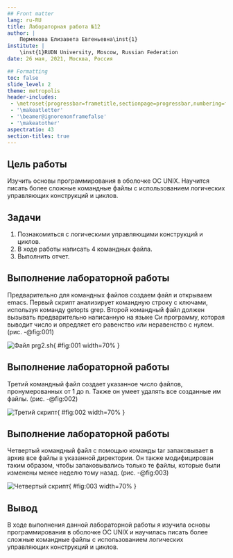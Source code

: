 ```yaml
---
## Front matter
lang: ru-RU
title: Лабораторная работа №12
author: |
	Пермякова Елизавета Евгеньевна\inst{1}
institute: |
	\inst{1}RUDN University, Moscow, Russian Federation
date: 26 мая, 2021, Москва, Россия

## Formatting
toc: false
slide_level: 2
theme: metropolis
header-includes: 
 - \metroset{progressbar=frametitle,sectionpage=progressbar,numbering=fraction}
 - '\makeatletter'
 - '\beamer@ignorenonframefalse'
 - '\makeatother'
aspectratio: 43
section-titles: true
---
```


## Цель работы

Изучить основы программирования в оболочке ОС UNIX. Научится  писать  более  сложные командные  файлы  с  использованием логических управляющих конструкций и циклов.

## Задачи

1. Познакомиться с логическими управляющими конструкций и циклов.
2. В ходе работы написать 4 командных файла.
3. Выполнить отчет.

## Выполнение лабораторной работы

Предварительно для командных файлов создаем файл и открываем emacs. Первый скрипт анализирует командную строку с ключами, используя команду getopts grep. Второй командный файл должен вызывать предварительно написанную на языке Си программу, которая выводит число и опредляет его равенство или неравенство с нулем. (рис. -@fig:001) 

![Файл prg2.sh](image12/4.png){ #fig:001 width=70% }

## Выполнение лабораторной работы

Третий командный файл создает указанное число файлов, пронумерованных от 1 до n. Также он умеет удалять все созданные им файлы. (рис. -@fig:002)

![Третий скрипт](image12/6.png){ #fig:002 width=70% }

## Выполнение лабораторной работы

Четвертый командный файл с помощью команды tar запаковывает в архив все файлы в указанной директории. Он также модифицирован таким образом, чтобы запаковывались только те файлы, которые были изменены менее неделю тому назад. (рис. -@fig:003)

![Четвертый скрипт](image12/8.png){ #fig:003 width=70% }

## Вывод

В  ходе  выполнения  данной  лабораторной  работы  я  изучила основы программирования в оболочке ОС UNIX и научилась писать более сложные командные файлы с использованием логических управляющих конструкций и циклов.
